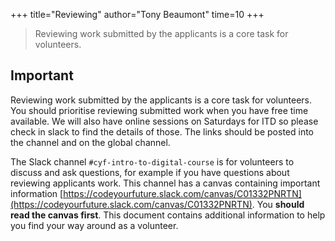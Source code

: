 +++
title="Reviewing"
author="Tony Beaumont"
time=10
+++

> Reviewing work submitted by the applicants is a core task for volunteers.

## Important

Reviewing work submitted by the applicants is a core task for volunteers. You should prioritise reviewing submitted work when you have free time available. We will also have online sessions on Saturdays for ITD so please check in slack to find the details of those. The links should be posted into the channel and on the global channel.

The Slack channel `#cyf-intro-to-digital-course` is for volunteers to discuss and ask questions, for example if you have questions about reviewing applicants work. This channel has a canvas containing important information [https://codeyourfuture.slack.com/canvas/C01332PNRTN](https://codeyourfuture.slack.com/canvas/C01332PNRTN). You **should read the canvas first**. This document contains additional information to help you find your way around as a volunteer.
